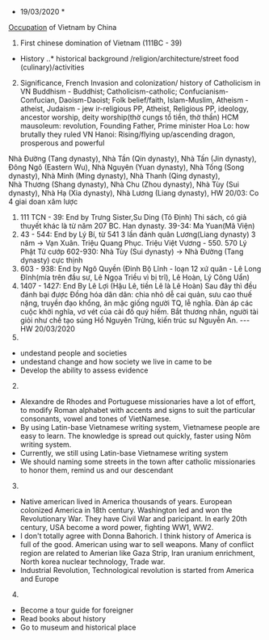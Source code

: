 * 19/03/2020 *

[Occupation](https://dictionary.cambridge.org/dictionary/english/occupation?q=Occupation "Sự chiếm hữu") of Vietnam by China
1. First chinese domination of Vietnam (111BC - 39)

* History
..* historical background
/religion/architecture/street food (culinary)/activities
2. Significance, 
French Invasion and colonization/ history of Catholicism in VN
Buddhism - Buddhist;  Catholicism-catholic; Confucianism-Confucian, Daoism-Daoist; Folk belief/faith, Islam-Muslim, Atheism - atheist, Judaism - jew
ir-religious PP, Atheist, Religious PP, ideology, ancestor worship, deity worship(thờ cungs tổ tiền, thờ thần)
HCM mausoleum:  revolution, Founding Father, Prime minister
Hoa Lo: how brutally they ruled VN
Hanoi: Rising/flying up/ascending dragon, prosperous and powerful

Nhà Đường (Tang dynasty), 
Nhà Tần (Qin dynasty), 
Nhà Tấn (Jin dynasty), 
Đông Ngô (Eastern Wu), 
Nhà Nguyên (Yuan dynasty), 
Nhà Tống (Song dynasty), 
Nhà Minh (Ming dynasty), 
Nhà Thanh (Qing dynasty),  
Nhà Thương (Shang dynasty), 
Nhà Chu (Zhou dynasty), 
Nhà Tùy (Sui dynasty), 
Nhà Hạ (Xia dynasty), 
Nhà Lương (Liang dynasty),
HW 20/03: 
Co 4 giai doan xâm lược 
1. 111 TCN - 39: End by Trưng Sister,Su Ding (Tô Định) Thi sách, có giả thuyết khác là từ năm 207 BC.  Han dynasty.
39-34:  Ma Yuan(Mã Viện)
2. 43 - 544: End by Lý Bí, từ 541 3 lần đánh quân Lương(Liang dynasty) 3 năm -> Vạn Xuân. Triệu Quang Phục. Triệu Việt Vương - 550. 570 Lý Phật Tử cướp
602-930: Nhà Tùy (Sui dynasty) -> Nhà Đường (Tang dynasty) cực thịnh
3. 603 - 938: End by Ngô Quyền (Đinh Bộ Lĩnh - loạn 12 xứ quân - Lê Long Đĩnh(mía trên đầu sư, Lê Ngọa Triều vì bị trĩ), Lê Hoàn, Lý Công Uẩn)
4. 1407 - 1427: End By Lê Lợi (Hậu Lê, tiền Lê là Lê Hoàn)
Sau đây thì đều đánh bại được
Đồng hóa dân dân: chia nhỏ dễ cai quản, sưu cao thuế nặng, truyền đạo khổng, ăn mặc giống người TQ, lễ nghĩa. Đàn áp các cuộc khởi nghĩa, vơ vét của cải đồ quý hiếm. Bắt thương nhân, người tài giỏi như chế tạo súng Hồ Nguyên Trừng, kiến trúc sư Nguyễn An.
--- HW 20/03/2020
1. 
- undestand people and societies
- undestand change and how society we live in came to be
- Develop the ability to assess evidence
2. 
- Alexandre de Rhodes and Portuguese missionaries have a lot of effort, to modify Roman alphabet with accents and signs to suit the particular consonants, vowel and tones of VietNamese.
- By using Latin-base Vietnamese writing system, Vietnamese people are easy to learn. The knowledge is spread out quickly, faster using Nôm writing system.
- Currently, we still using Latin-base Vietnamese writing system
- We should naming some streets in the town after catholic missionaries to honor them, remind us and our descendant
3. 
- Native american lived in America thousands of years. European colonized America in 18th century. Washington led and won the Revolutionary War. They have Civil War and paricipant. In early 20th century, USA become a word power, fighting WW1, WW2.
- I don't totally agree with Donna Bahorich. I think history of America is full of the good. American using war to sell weapons. 
Many of conflict region are related to Amerian like Gaza Strip, Iran uranium enrichment, North korea nuclear technology, Trade war.
- Industrial Revolution, Technological revolution is started from America and Europe
4. 
- Become a tour guide for foreigner
- Read books about history
- Go to museum and historical place

